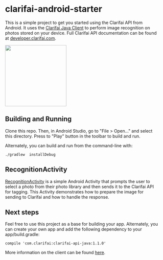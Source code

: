 # clarifai-android-starter
This is a simple project to get you started using the Clarifai API from Android. It uses the [Clarifai Java Client](https://github.com/Clarifai/clarifai-java) to perform image recognition on photos stored on your device. Full Clarifai API documentation can be found at [developer.clarifai.com](http://developer.clarifai.com/).

<img src="https://i.imgur.com/hcyCM3q.jpg" width="200">

## Building and Running
Clone this repo. Then, in Android Studio, go to "File > Open..." and select this directory. Press to "Play" button in the toolbar to build and run.

Alternately, you can build and run from the command-line with:

```./gradlew  installDebug```


## RecognitionActivity

[RecognitionActivity](https://github.com/Clarifai/clarifai-android-starter/blob/master/app/src/main/java/com/clarifai/androidstarter/RecognitionActivity.java) is a simple Android Activity that prompts the user to select a photo from their photo library and then sends it to the Clarifai API for tagging. This Activity demonstrates how to prepare the image for sending to Clarifai and how to handle the response.

## Next steps
Feel free to use this project as a base for building your app. Alternately, you can create your own app and add the following dependency to your app/build.gradle:

```compile 'com.clarifai:clarifai-api-java:1.1.0'```

More information on the client can be found [here](https://github.com/Clarifai/clarifai-java).



